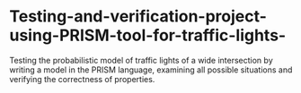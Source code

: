 # Testing-and-verification-project-using-PRISM-tool-for-traffic-lights-
 Testing the probabilistic model of traffic lights of a wide intersection by writing a model in the PRISM language, examining all possible situations and verifying the correctness of properties.

